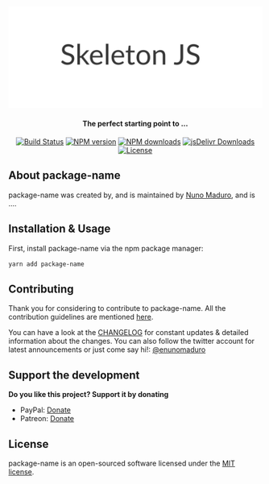 <p align="center">
  <a href="https://www.nunomaduro.com">
    <img alt="package-name" src="https://raw.githubusercontent.com/nunomaduro/skeleton-js/master/art/logo.png" >
  </a>

  <h4 align="center">The perfect starting point to ...</h4>

  <p align="center">
    <a href="https://travis-ci.org/nunomaduro/package-name"><img src="https://img.shields.io/travis/nunomaduro/package-name/master.svg" alt="Build Status"></img></a>
    <a href="https://npmjs.org/package/package-name"><img src="https://img.shields.io/npm/v/package-name.svg?style=flat-square" alt="NPM version"></img></a>
    <a href="http://npm-stat.com/charts.html?package=package-name"><img src="https://img.shields.io/npm/dm/package-name.svg?style=flat-square" alt="NPM downloads"></a>
    <a href="https://www.jsdelivr.com/package/npm/package-name"><img src="https://data.jsdelivr.com/v1/package/npm/package-name/badge" alt="jsDelivr Downloads"></img></a>
    <a href="LICENSE.txt"><img src="https://img.shields.io/badge/license-MIT-green.svg?style=flat-square" alt="License"></a>
  </p>
</p>

## About package-name

package-name was created by, and is maintained by [Nuno Maduro](https://github.com/nunomaduro), and is ....

## Installation & Usage

First, install package-name via the npm package manager:

```bash
yarn add package-name
```

## Contributing

Thank you for considering to contribute to package-name. All the contribution guidelines are mentioned [here](CONTRIBUTING.md).

You can have a look at the [CHANGELOG](CHANGELOG.md) for constant updates & detailed information about the changes. You can also follow the twitter account for latest announcements or just come say hi!: [@enunomaduro](https://twitter.com/enunomaduro)

## Support the development
**Do you like this project? Support it by donating**

- PayPal: [Donate](https://www.paypal.com/cgi-bin/webscr?cmd=_s-xclick&hosted_button_id=66BYDWAT92N6L)
- Patreon: [Donate](https://www.patreon.com/nunomaduro)

## License

package-name is an open-sourced software licensed under the [MIT license](LICENSE.md).
